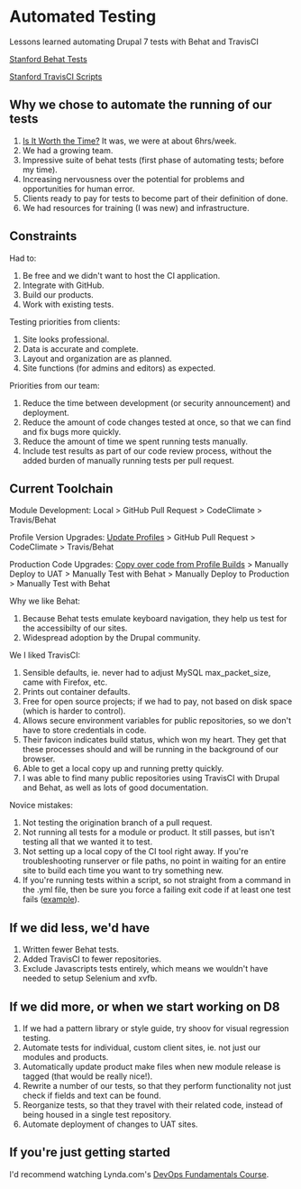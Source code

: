 # Automated Testing
Lessons learned automating Drupal 7 tests with Behat and TravisCI

[Stanford Behat Tests](https://drupalcamp.stanford.edu/lessons-learned-2-years-using-behat)

[Stanford TravisCI Scripts](https://github.com/SU-SWS/stanford_travisci_scripts)

Why we chose to automate the running of our tests
---
1. [Is It Worth the Time?](https://xkcd.com/1205/) It was, we were at about 6hrs/week.
2. We had a growing team.
3. Impressive suite of behat tests (first phase of automating tests; before my time).
4. Increasing nervousness over the potential for problems and opportunities for human error.
5. Clients ready to pay for tests to become part of their definition of done.
6. We had resources for training (I was new) and infrastructure.

Constraints
---
Had to:

1. Be free and we didn't want to host the CI application.
2. Integrate with GitHub.
4. Build our products.
5. Work with existing tests.

Testing priorities from clients:

1. Site looks professional.
2. Data is accurate and complete.
3. Layout and organization are as planned.
4. Site functions (for admins and editors) as expected.

Priorities from our team:

1. Reduce the time between development (or security announcement) and deployment.
2. Reduce the amount of code changes tested at once, so that we can find and fix bugs more quickly.
3. Reduce the amount of time we spent running tests manually.
4. Include test results as part of our code review process, without the added burden of manually running tests per pull request.

Current Toolchain
---
Module Development: Local > GitHub Pull Request > CodeClimate > Travis/Behat

Profile Version Upgrades: [Update Profiles](https://github.com/SU-SWS/stanford_upgrade_scripts/tree/master/upgrade_modules) > GitHub Pull Request > CodeClimate > Travis/Behat

Production Code Upgrades: [Copy over code from Profile Builds](https://github.com/SU-SWS/stanford_upgrade_scripts/blob/master/upgrade_modules/includes/upgrade_functions.inc#L136) > Manually Deploy to UAT > Manually Test with Behat > Manually Deploy to Production > Manually Test with Behat

Why we like Behat:

1. Because Behat tests emulate keyboard navigation, they help us test for the accessibilty of our sites.
2. Widespread adoption by the Drupal community.

We I liked TravisCI:

1. Sensible defaults, ie. never had to adjust MySQL max_packet_size, came with Firefox, etc.
2. Prints out container defaults.
3. Free for open source projects; if we had to pay, not based on disk space (which is harder to control).
4. Allows secure environment variables for public repositories, so we don't have to store credentials in code.
5. Their favicon indicates build status, which won my heart.  They get that these processes should and will be running in the background of our browser.
6. Able to get a local copy up and running pretty quickly.
7. I was able to find many public repositories using TravisCI with Drupal and Behat, as well as lots of good documentation.

Novice mistakes:

1. Not testing the origination branch of a pull request.
2. Not running all tests for a module or product.  It still passes, but isn't testing all that we wanted it to test.
3. Not setting up a local copy of the CI tool right away.  If you're troubleshooting runserver or file paths, no point in waiting for an entire site to build each time you want to try something new.
4. If you're running tests within a script, so not straight from a command in the .yml file, then be sure you force a failing exit code if at least one test fails ([example](https://github.com/SU-SWS/stanford_travisci_scripts/blob/behat-7.x-1.x/bin/script.sh#L20-L27)).

If we did less, we'd have
---
1. Written fewer Behat tests.
2. Added TravisCI to fewer repositories.
3. Exclude Javascripts tests entirely, which means we wouldn't have needed to setup Selenium and xvfb.

If we did more, or when we start working on D8
---
1. If we had a pattern library or style guide, try shoov for visual regression testing.
2. Automate tests for individual, custom client sites, ie. not just our modules and products.
3. Automatically update product make files when new module release is tagged (that would be really nice!).
4. Rewrite a number of our tests, so that they perform functionality not just check if fields and text can be found.
5. Reorganize tests, so that they travel with their related code, instead of being housed in a single test repository.
6. Automate deployment of changes to UAT sites.

If you're just getting started
---
I'd recommend watching Lynda.com's [DevOps Fundamentals Course](https://www.lynda.com/Operating-Systems-tutorials/DevOps-Fundamentals/508618-2.html).
